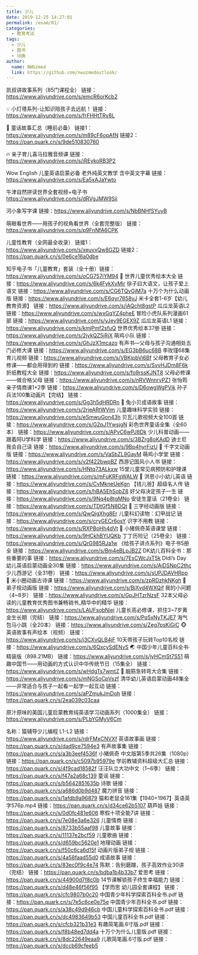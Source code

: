 ```yaml
---
title: 少儿
date: 2019-12-25 14:27:01
permalink: /exam/01/
categories: 
  - 教育考试
tags: 
  - 少儿
  - 图书
  - 动画
author: 
  name: NWUzmed
  link: https://github.com/nwuzmedoutlook/
---
```


凯叔讲故事系列（85门课程全）
链接：https://www.aliyundrive.com/s/emcR6orKcb2

💡 小灯塔系列-让知识陪孩子去远航！ 
链接：https://www.aliyundrive.com/s/frFHHtTRv8L 

🐬 童话故事汇总（睡前必备） 
链接1：https://www.aliyundrive.com/s/m89cF6opAfN
链接2：https://pan.quark.cn/s/9de510830760 

🔥 亲子育儿喜马拉雅音频课 链接：https://www.aliyundrive.com/s/iREykoRB3P2 

Wow English 儿童英语启蒙必备 老外纯英文教学 含中英文字幕 链接：https://www.aliyundrive.com/s/Ea5xAJaYwto

牛津自然拼读世界全套视频+电子书 https://www.aliyundrive.com/s/dRVgJMW9Sii

河小象写字课 链接：https://www.aliyundrive.com/s/NbBNHfSYuyB

萌眼看世界——用孩子的视角看世界（全套完整版） 链接：https://www.aliyundrive.com/s/p9FnNfA6CPK

儿童性教育（全网最全收录） 
链接1：https://www.aliyundrive.com/s/xeuvxQw8GZD
链接2：https://pan.quark.cn/s/0e6ce16a0dbe

知乎电子书「儿童教育」套装（全十册）链接：https://www.aliyundrive.com/s/oCG757iYM94
📖 世界儿童优秀绘本大全 链接：https://www.aliyundrive.com/s/6k4FykXvMir 
徐子曰大语文，让孩子爱上语文 链接：https://www.aliyundrive.com/s/CG6TQvGjM7a 
十万个为什么动画版 链接：https://www.aliyundrive.com/s/E6qyr7658vJ 
米卡全套1-6岁【幼儿教育资源】 链接：https://www.aliyundrive.com/s/iAQcht8gstP 
瓜瓜龙英语L2 链接：https://www.aliyundrive.com/s/wxGqYZ4pheE 
冒险小虎队系列漫画61部 链接：https://www.aliyundrive.com/s/yJev9EGEX9Z 
瓜瓜龙英语L1 链接：https://www.aliyundrive.com/s/kmjPmf2sfuQ 
世界优秀绘本37册 链接：https://www.aliyundrive.com/s/2jvkQZ5jRjX 
萌鸡小队 链接：https://www.aliyundrive.com/s/GhJzX1mcazo 
有声书—父母与孩子沟通相处五门必修大课 链接：https://www.aliyundrive.com/s/EG3bB6uc68B 
李玫瑾68集育儿视频 链接：https://www.aliyundrive.com/s/VBKjpbVi6Bf 
父母教育子女必修课——都会用得到的 链接：https://www.aliyundrive.com/s/SvvHJDm8F6k 
折纸教程大全 链接：https://www.aliyundrive.com/s/fo9rssKJNT8 
父母必修课——做合格父母 链接：https://www.aliyundrive.com/s/nRVWnnrvPZ1 
张怡筠亲子情商课1+2季 链接：https://www.aliyundrive.com/s/D6owgWgPVik 
孙子兵法100集动画片【完结】 链接：https://www.aliyundrive.com/s/Gg3h5dHRDRn 
🐰 兔小贝成语故事 链接：https://www.aliyundrive.com/s/2rjeARtWVim 
儿童趣味科学实验 链接：https://www.aliyundrive.com/s/eSmwuGon43h 
贝瓦儿歌视频大全100首 链接：https://www.aliyundrive.com/s/G2pJ1YwsjgN 
彩色世界童话全集（全60本） 链接：https://www.aliyundrive.com/s/APvC6wPJ8Dk 
少儿科普动画——跟着阿U学科学 链接：https://www.aliyundrive.com/s/3BZrg8oKAdD 
迪士尼 我会自己读 链接：https://www.aliyundrive.com/s/9Bp4hyrFizU 
🐛 千字文动画版 链接：https://www.aliyundrive.com/s/VaSbZL9GayM 
萌鸡小学堂 链接：https://www.aliyundrive.com/s/v2f422bwpBZ 
西游记国风小人书 链接：https://www.aliyundrive.com/s/HNtq73ALkxw 
15堂儿童常见病预防和护理课 链接：https://www.aliyundrive.com/s/mFuKRFgWALW 
🐯 洪恩小小幼儿英语 链接：https://www.aliyundrive.com/s/CvMkneUeKgn 
【钱儿爸】超级名人传 链接：https://www.aliyundrive.com/s/hBA5EhSobZ8 
好父母决定孩子一生 链接：https://www.aliyundrive.com/s/9Nq4p8tgMNo 
安徒生童话（21卷全） 链接：https://www.aliyundrive.com/s/TDtGf5N8DQt 
🐣 三字经动画版 链接：https://www.aliyundrive.com/s/QwQjgXhg8Er 
儿童科幻读物：幻甲战记 链接：https://www.aliyundrive.com/s/cryGECr6osY 
识字不用教 链接：https://www.aliyundrive.com/s/RXPBoHh4dVt 
🐽 小猪佩奇英语课堂 链接：https://www.aliyundrive.com/s/9HCkhBYUQKb 
丁丁历险记（25卷全） 链接：https://www.aliyundrive.com/s/QrG985RJa1w 
《给孩子讲点系列》电子书5册全 链接：https://www.aliyundrive.com/s/Bm4eBLpJB2Z 
DK幼儿百科全书：那些重要的事 链接：https://www.aliyundrive.com/s/7EsCWcJxT5k 
DIdi’s Day 幼儿英语启蒙动画全30集 链接：https://www.aliyundrive.com/s/AiDSNpC2thc 
少儿西游记（全31卷） 链接：https://www.aliyundrive.com/s/sUPJDAVHRpp 
🐓 米小圈动画古诗课 链接：https://www.aliyundrive.com/s/zpRDzhkNKgh 
🐌 弟子规动画版 链接：https://www.aliyundrive.com/s/BiXvd4WXQjf 
我的小问题（4~8岁） 链接：https://www.aliyundrive.com/s/GpJHTzrNzsF 
32本父母必读的儿童教育优秀图书兼畅销书_精华中的精华 链接：https://www.aliyundrive.com/s/LAUFsobNiej 
儿童长高必修课，抓住3~7岁黄金生长期（完结） 链接：https://www.aliyundrive.com/s/Pq5xNyTKJE7 
淘气包马小跳（全20本） 链接：https://www.aliyundrive.com/s/Zeg7psKiGiC 
🐵 英语故事有声绘本（视频） 链接：https://www.aliyundrive.com/s/j3CXvQLB4jF 
10天带孩子玩转Top10名校 链接：https://www.aliyundrive.com/s/6QxcySdENvS 
🌏 中国少年儿童百科全书·精装版（898.21MB） 链接：https://www.aliyundrive.com/s/jyHCmSt7S51 
萌趣中国节——用动画的方式认识中华传统节日（15集全） 链接：https://www.aliyundrive.com/s/wHdgTs7wmtZ 
🧠 脑筋急转弯大合集 链接：https://www.aliyundrive.com/s/mNGSoCpVszf
清华幼儿英语启蒙动画48集全——非常适合与孩子一起看一起学一起互动
链接：https://www.aliyundrive.com/s/aPZmukJmDoh
链接：https://pan.quark.cn/s/2ea039c03caa

原汁原味的美国儿童启蒙教育纯英语学习动画系列（1000集全）
链接：https://www.aliyundrive.com/s/PLbYGMyV6Cm

名称：猿辅导少儿编程 L1-L2
链接：https://www.aliyundrive.com/s/rdrFMxCNVXf
英语故事画 链接：https://pan.quark.cn/s/dad9ce7594e3 
有声故事集 链接：https://pan.quark.cn/s/a3b3eef4536f 
小猪佩奇 中文版第5季共26集（1080p） 链接：https://pan.quark.cn/s/c5097b95979e 
学前教辅资料超级大汇总 链接：https://pan.quark.cn/s/4f9cad18582f 
汪汪队立大功中文（1~6季） 链接：https://pan.quark.cn/s/f47a2a68c139 
童谣 链接：https://pan.quark.cn/s/b5642851635b 
诗歌 链接：https://pan.quark.cn/s/a686d0b9d487 
魔力拼音 链接：https://pan.quark.cn/s/1afdb9a96879 
猫和老鼠全161集【1940+1967】英语英字576p.mp4 链接：https://pan.quark.cn/s/d34ce62b5107 
葫芦娃 链接：https://pan.quark.cn/s/0d0fc481e606 
寒假十项全能7讲 链接：https://pan.quark.cn/s/7e08e3a6e326 
儿童情商 链接：https://pan.quark.cn/s/8733b55aaf98 
儿童故事 链接：https://pan.quark.cn/s/11137e2bcf59 
儿童歌曲 链接：https://pan.quark.cn/s/d659bc5620e1 
地理动画 链接：https://pan.quark.cn/s/f50c6ca6d15f 
动画片版弟子规 链接：https://pan.quark.cn/s/4a58faad55d0 
成语故事 链接：https://pan.quark.cn/s/83ec0f9c4e74 
陈默：告别磨蹭，孩子高效作业30讲（完结） 链接：https://pan.quark.cn/s/bdba1b4b33b7 
爱思考 链接：https://pan.quark.cn/s/44900d7f8c0b 
14节课解锁孩子终生幸福能力 链接：https://pan.quark.cn/s/d48e46f56f95 
【学而思 幼儿园全套课程】 链接：https://pan.quark.cn/s/cfc9807b0c20 
中国青少年科学探索百科全书.pdf 链接：https://pan.quark.cn/s/7e5c6ce0e75e 
中国青少年百科全书.pdf 链接：https://pan.quark.cn/s/a38c49d946cb 
中国儿童科学探索百科全书.pdf 链接：https://pan.quark.cn/s/dc4983649b53 
中国儿童百科全书.pdf 链接：https://pan.quark.cn/s/cfcb321b31e3 
有趣简笔画.6寸版.pdf 链接：https://pan.quark.cn/s/f8b48ed7dd4a 
十万个为什么儿童版.pdf 链接：https://pan.quark.cn/s/8dc22649eaa9 
儿歌简笔画.6寸版.pdf 链接：https://pan.quark.cn/s/dccb69cfeeb5
